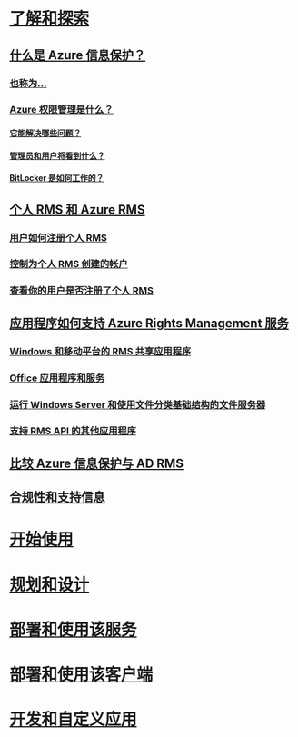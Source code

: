 # [了解和探索](what-is-information-protection.md)
## [什么是 Azure 信息保护？](what-is-information-protection.md)
### [也称为...](aka.md)
### [Azure 权限管理是什么？](what-is-azure-rms.md)
#### [它能解决哪些问题？](azure-rms-problems-it-solves.md)
#### [管理员和用户将看到什么？](what-admins-users-see.md)
#### [BitLocker 是如何工作的？](how-does-it-work.md)
## [个人 RMS 和 Azure RMS](rms-for-individuals.md)
### [用户如何注册个人 RMS](rms-for-individuals-user-sign-up.md)
### [控制为个人 RMS 创建的帐户](rms-for-individuals-take-control.md)
### [查看你的用户是否注册了个人 RMS](rms-for-individuals-identify-sign-up.md)
## [应用程序如何支持 Azure Rights Management 服务](applications-support.md)
### [Windows 和移动平台的 RMS 共享应用程序](sharing-app-support.md)
### [Office 应用程序和服务](office-apps-services-support.md)
### [运行 Windows Server 和使用文件分类基础结构的文件服务器](file-server-support.md)
### [支持 RMS API 的其他应用程序](api-support.md)
## [比较 Azure 信息保护与 AD RMS](compare-on-premise.md)
## [合规性和支持信息](compliance.md)
# [开始使用](/information-protection/get-started/requirements-azure-rms)
# [规划和设计](/information-protection/plan-design/deployment-roadmap)
# [部署和使用该服务](/information-protection/deploy-use/activate-service)
# [部署和使用该客户端](/information-protection/rms-client/use-client)
# [开发和自定义应用](/information-protection/develop/developers-guide)


<!--HONumber=Sep16_HO4-->



